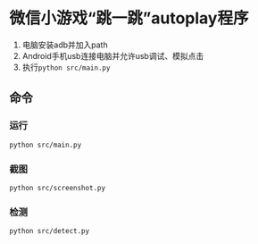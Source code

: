 # 微信小游戏“跳一跳”autoplay程序

1. 电脑安装adb并加入path
1. Android手机usb连接电脑并允许usb调试、模拟点击
1. 执行`python src/main.py`

## 命令

### 运行

```commandline
python src/main.py
```

### 截图

```commandline
python src/screenshot.py
```

### 检测

```commandline
python src/detect.py
```
